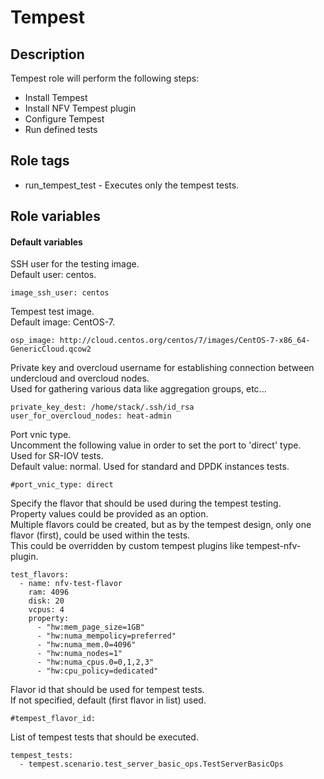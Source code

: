 # Tempest

## Description
Tempest role will perform the following steps:
  - Install Tempest
  - Install NFV Tempest plugin
  - Configure Tempest
  - Run defined tests

## Role tags
* run_tempest_test - Executes only the tempest tests.

## Role variables
#### Default variables
SSH user for the testing image.  
Default user: centos.
```
image_ssh_user: centos
```

Tempest test image.  
Default image: CentOS-7.
```
osp_image: http://cloud.centos.org/centos/7/images/CentOS-7-x86_64-GenericCloud.qcow2
```

Private key and overcloud username for establishing connection between undercloud and overcloud nodes.  
Used for gathering various data like aggregation groups, etc...
```
private_key_dest: /home/stack/.ssh/id_rsa
user_for_overcloud_nodes: heat-admin
```

Port vnic type.  
Uncomment the following value in order to set the port to 'direct' type.  
Used for SR-IOV tests.  
Default value: normal. Used for standard and DPDK instances tests.
```
#port_vnic_type: direct
```

Specify the flavor that should be used during the tempest testing.  
Property values could be provided as an option.  
Multiple flavors could be created, but as by the tempest design,
only one flavor (first), could be used within the tests.  
This could be overridden by custom tempest plugins like tempest-nfv-plugin.
```
test_flavors:
  - name: nfv-test-flavor
    ram: 4096
    disk: 20
    vcpus: 4
    property:
      - "hw:mem_page_size=1GB"
      - "hw:numa_mempolicy=preferred"
      - "hw:numa_mem.0=4096"
      - "hw:numa_nodes=1"
      - "hw:numa_cpus.0=0,1,2,3"
      - "hw:cpu_policy=dedicated"
```

Flavor id that should be used for tempest tests.  
If not specified, default (first flavor in list) used.
```
#tempest_flavor_id:
```

List of tempest tests that should be executed.
```
tempest_tests:
  - tempest.scenario.test_server_basic_ops.TestServerBasicOps
```
